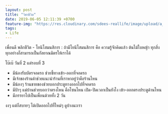 ```yaml
---
layout: post
title: "วิชาชีวิต"
date: 2019-06-05 12:11:39 +0700
feature-img: "https://res.cloudinary.com/sdees-reallife/image/upload/a_0/v1559799292/IMG_8123.jpg"
tags:
- Life
---
```

เพื่อนดี พลิกชีวิต - โยนิโสมนสิการ : ถ้ามีโยนิโสมนสิการ คือ ความรู้จักคิดแล้ว ต้นไม้ใบหญ้า ทุกสิ่งทุกอย่างก็สามารถเป็นกัลยาณมิตรให้เราได้

<i class="fa fa-child" style="color:plum"></i>

โบ๊เบ๊ วันที่ 2 แต่รอบที่ 3
- มีน้องรับบัตรจอดรถ ช่วยชี้ทางเข้า-ออกที่จอดรถ
- มีเจ้าของร้านค้าช่วยแนะนำร้านที่เราหาอยู่ว่าคือร้านไหน
- มีน้องๆ ร้านขายของช่วยบอกประตูทางออกไปที่จอดรถ
- มีป้าๆ แม่บ้านช่วยบอกว่าตรงไหน คือโซนไหน เปิด-ปิดเวลาเป็นยังไง เข้า-ออกตรงประตูด้านไหน
- มีภรรยาไปเป็นเพื่อนด้วยทั้ง 2 วัน

งงๆ แต่ก็สบายๆ ได้เปิดออกไปที่ใหม่ๆ ดูบ้างนะเรา
